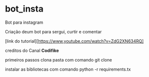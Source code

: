 # bot_insta
Bot para instagram

Criação deum bot para sergui, curtir e comentar

[link do tutorial][https://www.youtube.com/watch?v=ZdG2XN634RQ]

creditos do Canal **Codifike**

primeiros passos clona pasta com comando git clone 

instalar as bibliotecas com comando python -r requirements.tx
